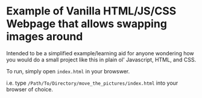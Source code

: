 # Example of Vanilla HTML/JS/CSS Webpage that allows swapping images around

Intended to be a simplified example/learning aid for anyone wondering how you would do a small project like this in plain ol' Javascript, HTML, and CSS.

To run, simply open `index.html` in your browswer.

i.e. type `/Path/To/Directory/move_the_pictures/index.html` into your browser of choice.